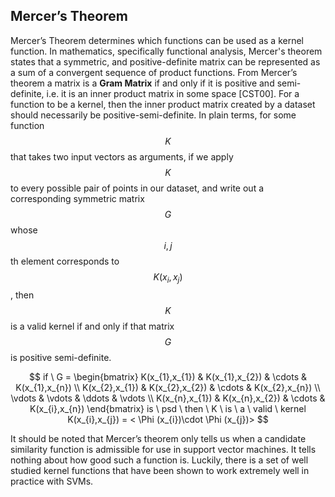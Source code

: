 ## Mercer’s Theorem

Mercer’s Theorem determines which functions can be used as a kernel function. In mathematics, specifically functional analysis, Mercer's theorem states that a symmetric, and positive-definite matrix can be represented as a sum of a convergent sequence of product functions. From Mercer’s theorem a matrix is a **Gram Matrix** if and only if it is positive and semi-definite, i.e. it is an inner product matrix in some space [CST00]. For a function to be a kernel, then the inner product matrix created by a dataset should necessarily be positive-semi-definite.
In plain terms, for some function $$K$$ that takes two input vectors as arguments, if we apply $$K$$ to every possible pair of points in our dataset, and write out a corresponding symmetric matrix $$G$$ whose $$i,j$$th element corresponds to $$K(x_i,x_j)$$, then $$K$$ is a valid kernel if and only if that matrix $$G$$ is positive semi-definite.

$$
if \ G = \begin{bmatrix}
K(x_{1},x_{1})  & K(x_{1},x_{2})  & \cdots  & K(x_{1},x_{n})  \\ 
K(x_{2},x_{1}) & K(x_{2},x_{2})  & \cdots & K(x_{2},x_{n}) \\ 
 \vdots & \vdots  & \ddots  & \vdots \\ 
 K(x_{n},x_{1}) & K(x_{n},x_{2})  & \cdots  & K(x_{i},x_{n})
\end{bmatrix}
is \ psd \ then \ K \ is \ a \ valid \ kernel
K(x_{i},x_{j}) = < \Phi (x_{i})\cdot \Phi (x_{j})> 
$$

It should be noted that Mercer’s theorem only tells us when a candidate similarity function is admissible for use in support vector machines. It tells nothing about how good such a function is. Luckily, there is a set of well studied kernel functions that have been shown to work extremely well in practice with SVMs.
